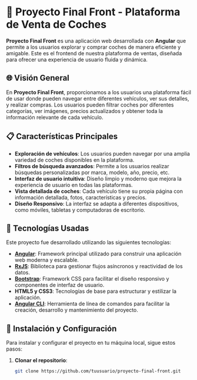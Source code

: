 # 🚗 **Proyecto Final Front - Plataforma de Venta de Coches**

**Proyecto Final Front** es una aplicación web desarrollada con **Angular** que permite a los usuarios explorar y comprar coches de manera eficiente y amigable. Este es el frontend de nuestra plataforma de ventas, diseñada para ofrecer una experiencia de usuario fluida y dinámica.

## 🌐 **Visión General**

En **Proyecto Final Front**, proporcionamos a los usuarios una plataforma fácil de usar donde pueden navegar entre diferentes vehículos, ver sus detalles, y realizar compras. Los usuarios pueden filtrar coches por diferentes categorías, ver imágenes, precios actualizados y obtener toda la información relevante de cada vehículo.

## 📋 **Características Principales**

- **Exploración de vehículos**: Los usuarios pueden navegar por una amplia variedad de coches disponibles en la plataforma.
- **Filtros de búsqueda avanzados**: Permite a los usuarios realizar búsquedas personalizadas por marca, modelo, año, precio, etc.
- **Interfaz de usuario intuitiva**: Diseño limpio y moderno que mejora la experiencia de usuario en todas las plataformas.
- **Vista detallada de coches**: Cada vehículo tiene su propia página con información detallada, fotos, características y precios.
- **Diseño Responsivo**: La interfaz se adapta a diferentes dispositivos, como móviles, tabletas y computadoras de escritorio.
  
## 🚀 **Tecnologías Usadas**

Este proyecto fue desarrollado utilizando las siguientes tecnologías:

- **[Angular](https://angular.io/)**: Framework principal utilizado para construir una aplicación web moderna y escalable.
- **[RxJS](https://rxjs-dev.firebaseapp.com/)**: Biblioteca para gestionar flujos asíncronos y reactividad de los datos.
- **[Bootstrap](https://getbootstrap.com/)**: Framework CSS para facilitar el diseño responsivo y componentes de interfaz de usuario.
- **HTML5 y CSS3**: Tecnologías de base para estructurar y estilizar la aplicación.
- **[Angular CLI](https://angular.io/cli)**: Herramienta de línea de comandos para facilitar la creación, desarrollo y mantenimiento del proyecto.
  
## 🔧 **Instalación y Configuración**

Para instalar y configurar el proyecto en tu máquina local, sigue estos pasos:

1. **Clonar el repositorio**:
   ```bash
   git clone https://github.com/tuusuario/proyecto-final-front.git
